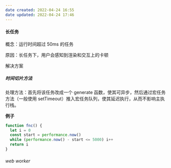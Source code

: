 ```yaml
---
date created: 2022-04-24 16:55
date updated: 2022-04-24 17:46
---
```


#### 长任务

概念：运行时间超过 50ms 的任务

原因：长任务下，用户会感知到渲染和交互上的卡顿

解决方案

##### 时间切片方法

处理方法：首先将该任务改成一个 generate 函数，使其可异步，然后通过宏任务方法（一般使用 setTimeout）推入宏任务队列，使其延迟执行，从而不影响主执行栈。

**例子**

```js
function fnc() {
  let i = 0
  const start = performance.now()
  while (performance.now() - start <= 5000) i++
  return i
}

```

###### web worker
